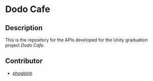 # Dodo Cafe
## Description
This is the repository for the APIs developed for the Unity graduation project *Dodo Cafe*.

## Contributor
* [phogbinh](https://github.com/phogbinh)
